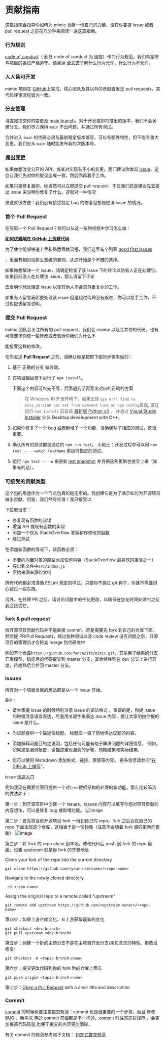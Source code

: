 # 贡献指南

这篇指南会指导你如何为 mimic 贡献一份自己的力量，请在你要提 issue 或者 pull request 之前花几分钟来阅读一遍这篇指南。

### 行为规则

[code of conduct](https://github.com/fancn21th/mimic/blob/main/CODE_OF_CONDUCT.md)（ 此处 code of conduct 为 链接）作为行为规范，我们希望参与项目的各位严格遵守。请阅读 [全文](https://github.com/fancn21th/mimic/blob/main/CODE_OF_CONDUCT.md)去了解什么行为允许，什么行为不允许。

### 人人皆可开发

mimic 项目在 [GitHub](https://github.com/fancn21th/mimic)上完成，核心团队及其以外的贡献者发送 pull requests，其代码评审流程皆为一致。

### 分支管理

请直接提交你的变更至 [main branch](https://github.com/fancn21th/mimic/tree/main)。对于开发或即将推出的版本，我们不会另建分支。我们尽力保持 `main` 不出问题，并通过所有测试。

合并进入 `main` 的代码必须与最新稳定版本兼容，可以有额外特性，但不能有重大变更。我们应从 `main` 随时能发布新的次版本号。

### 提出变更

如果你想改变公开的 API，或者对实现有不小的变更，我们建议你发起 [issue](https://github.com/fancn21th/mimic/issues/new)，这会让我们先对你的提议达成一致，然后你再着手工作。

如果只是修复漏洞，你当然可以立即提交 pull request，不过我们还是建议先去提出 issue 来说明你修复了什么，这就对一种情况

来说就很方便：我们没有接受特定 bug 的修复但想跟进该 issue 的情况。

### 首个 Pull Request

在写第一个 Pull Request？你可以从这一系列视频中学习怎么做：

**[如何优雅地在 GitHub 上贡献代码](https://app.egghead.io/courses/how-to-contribute-to-an-open-source-project-on-github)**

为了使你能够快速上手和熟悉贡献流程，我们这里有个列表 [good first issues](https://github.com/fancn21th/mimic/issues/19)

，里面有相对没那么笼统的漏洞，从这开始是个不错的选择。

如果你想解决一个 issue，请确定检查了该 issue 下的评论以防有人正在处理它。如果目前没人在处理该 issue，那么请留下评论

去表明你想处理该 issue 以便其他人不会意外重复你的工作。

如果有人留言表明要处理该 issue 但是超过两周没有跟进，你可以接手工作，不过也应该留言说明。

### 提交 Pull Request

mimic 团队会关注所有的 pull request，我们会 review 以及合并你的代码，也有可能要求你做一些修改或者告诉你我们为什么不

能接受这样的修改。

在你发送 **Pull Request** 之前，请确认你是按照下面的步骤来做的：

1. 基于 正确的分支 做修改。

2. 在项目根目录下运行了 `npm install`。

   下面这个内容可以先不写，后面遇到了再写出对应的正确的方案

   > 在 Windows 10 开发环境下，如果出现 `gyp err! find vs msvs_version not set from command line or npm config`错误, 请在运行 `npm install` 前安装 [最新版 Python v3](https://www.python.org/downloads/) ， 并通过 [Visual Studio Installer](https://docs.microsoft.com/en-us/visualstudio/install/install-visual-studio?view=vs-2019#step-3---install-the-visual-studio-installer) 安装 **Desktop development with C++**。

3. 如果你修复了一个 bug 或者新增了一个功能，请确保写了相应的测试，这很重要。

4. 确认所有的测试都是通过的 `npm run test`。 小贴士：开发过程中可以用 `npm test -- --watch TestName` 来运行指定的测试。

5. 运行 `npm test -- -u` 来更新 [jest snapshot](http://facebook.github.io/jest/docs/en/snapshot-testing.html#snapshot-testing-with-jest) 并且把这些更新也提交上来（如果有的话）。

### 可接受的贡献类型

这个包的用途作为一个节点包真的是无用的。我创建它是为了演示如何为开源项目做出贡献。但是，我仍然有标准！我只接受以

下拉取请求：

- 修复现有函数的错误
- 增强 API 或现有函数的实现
- 添加一个仅从 StackOverflow 答案稍作修改的函数
- 经过测试

在添加新函数的情况下，该函数必须：

- 不要向内置对象的原型添加任何内容（StackOverflow 最喜欢的事情之一）
- 导出到文件中`src/index.js`
- 原始来源来源的文档

所有代码都必须遵循 ESLint 规定的样式。只要你不跳过 git 钩子，你就不需要担心错过一些东西。

另外，在处理 PR 之前，请讨论问题中的任何更改，以确保在您花时间处理它之前我会接受它。

### fork & pull request

给开源项目贡献代码并不能直接 commit，而是需要先 fork 到自己的仓库下面，然后提 PR(Pull Request)，经过各种测试以及 code review 没有问题之后，开源项目的管理员才会将其 merge 到代码库中

例如有个仓库`https://github.com/fancn21th/mimic.git`，其采用了经典的分支开发模型，稳定后的代码提交到 master 分支，其余特性则在 dev 分支上进行开发，待成熟后合并回 master 分支。

### Issues

所有对一个项目贡献的想法都是从一个 issue 开始。

    要点：

- 请大家提 issue 的时候特别注意 issue 的语法格式 。重要的是，你提 issue 的时候注意语言表达，尽量用关键字来表达 issue 内容，要让大家明白你提的 issue 是什么。

- 为议题提供一个描述性标题。 标题应一目了然地传达议题的内容。

- 添加解释问题目的之说明，包括任何可能有助于解决问题的详细信息。 例如，如果这是漏洞报告，请描述重现漏洞的步骤、预期结果和实际结果。

- 您可以使用 Markdown 添加格式、链接、表情等内容。 更多信息请参阅“[在 GitHub 上编写](https://docs.github.com/cn/get-started/writing-on-github)”。

issue [快速入门](https://docs.github.com/cn/issues/tracking-your-work-with-issues/quickstart)

例如我现在需要给项目提供一个对`tree`数据结构的处理的新功能，那么比较简洁的做法如下：

第一步：到开源项目中创建一个 Issues，issues 内容可以填写你想对项目贡献的内容想法，可以是修复 bug 或新增功能。
![image](https://user-images.githubusercontent.com/88175568/156150275-8d082e60-e694-497c-a930-dd6476b2b8de.png)

第二步：首先将当前开源项目 fork 一份到自己的 repo，fork 之后会在自己的 repo 下面出现这个仓库，这相当于是一份镜像（注意不会随着 fork 源的更新而更新）
![image](https://user-images.githubusercontent.com/88175568/156150385-6f210631-f0ab-43f2-94aa-c611302ba140.png)

第三步：将 fork 的 repo clone 到本地，修改代码后 push 到 fork 的 repo 里面，设置 upstream 就是你 fork 的开源地址

Clone your fork of the repo into the current directory

```
git clone https://github.com/<your-username>/<repo-name>
```

Navigate to the newly cloned directory

```
 cd <repo-name>
```

Assign the original repo to a remote called "upstream"

```
git remote add upstream https://github.com/<upstream-owner>/<repo-name>
```

第四步：如果上游仓库变化，从上游获取最新的变化

```
git checkout <dev-branch>
git pull upstream <dev-branch>
```

第五步：创建一个新的主题分支不是在主项目开发分支)来包含您的特性、更改或修复:

```
git checkout -b <topic-branch-name>
```

第六步：提交更改代码到你的 fork 后的仓库上面去

```
git push origin <topic-branch-name>
```

第七步：[Open a Pull Request](https://help.github.com/articles/using-pull-requests/) with a clear title and description

### Commit

[commit](https://www.conventionalcommits.org/zh-hans/v1.0.0/#%e7%ba%a6%e5%ae%9a%e5%bc%8f%e6%8f%90%e4%ba%a4%e8%a7%84%e8%8c%83) 的时候也要注意提交规范：commit 也是很重要的一个步骤，而且 修改 BUG 、新需求 等的 commit 前缀都是不一样的，commit 时注意这些规范 ，会更加提高代码质量,也便于提交的内容更加清晰。

有关 commit 的规范参考如下文档： [约定式提交规范](https://www.conventionalcommits.org/zh-hans/v1.0.0/#%e7%ba%a6%e5%ae%9a%e5%bc%8f%e6%8f%90%e4%ba%a4%e8%a7%84%e8%8c%83)
